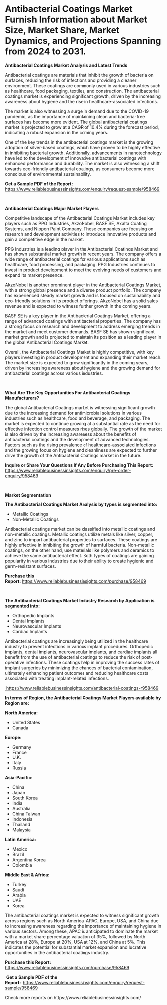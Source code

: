<p><h1>Antibacterial Coatings Market Furnish Information about Market Size, Market Share, Market Dynamics, and Projections Spanning from 2024 to 2031.</h1></p><p><strong>Antibacterial Coatings Market Analysis and Latest Trends</strong></p>
<p><p>Antibacterial coatings are materials that inhibit the growth of bacteria on surfaces, reducing the risk of infections and providing a cleaner environment. These coatings are commonly used in various industries such as healthcare, food packaging, textiles, and construction. The antibacterial coatings market is experiencing significant growth, driven by the increasing awareness about hygiene and the rise in healthcare-associated infections.</p><p>The market is also witnessing a surge in demand due to the COVID-19 pandemic, as the importance of maintaining clean and bacteria-free surfaces has become more evident. The global antibacterial coatings market is projected to grow at a CAGR of 10.4% during the forecast period, indicating a robust expansion in the coming years.</p><p>One of the key trends in the antibacterial coatings market is the growing adoption of silver-based coatings, which have proven to be highly effective in inhibiting bacterial growth. Additionally, advancements in nanotechnology have led to the development of innovative antibacterial coatings with enhanced performance and durability. The market is also witnessing a shift towards eco-friendly antibacterial coatings, as consumers become more conscious of environmental sustainability.</p></p>
<p><strong>Get a Sample PDF of the Report:&nbsp;</strong> <a href="https://www.reliablebusinessinsights.com/enquiry/request-sample/958469">https://www.reliablebusinessinsights.com/enquiry/request-sample/958469</a></p>
<p>&nbsp;</p>
<p><strong>Antibacterial Coatings Major Market Players</strong></p>
<p><p>Competitive landscape of the Antibacterial Coatings Market includes key players such as PPG Industries, AkzoNobel, BASF SE, Axalta Coating Systems, and Nippon Paint Company. These companies are focusing on research and development activities to introduce innovative products and gain a competitive edge in the market.</p><p>PPG Industries is a leading player in the Antibacterial Coatings Market and has shown substantial market growth in recent years. The company offers a wide range of antibacterial coatings for various applications such as healthcare, food processing, and packaging. PPG Industries continues to invest in product development to meet the evolving needs of customers and expand its market presence.</p><p>AkzoNobel is another prominent player in the Antibacterial Coatings Market, with a strong global presence and a diverse product portfolio. The company has experienced steady market growth and is focused on sustainability and eco-friendly solutions in its product offerings. AkzoNobel has a solid sales revenue and is expected to witness further growth in the coming years.</p><p>BASF SE is a key player in the Antibacterial Coatings Market, offering a range of advanced coatings with antibacterial properties. The company has a strong focus on research and development to address emerging trends in the market and meet customer demands. BASF SE has shown significant market growth and is projected to maintain its position as a leading player in the global Antibacterial Coatings Market.</p><p>Overall, the Antibacterial Coatings Market is highly competitive, with key players investing in product development and expanding their market reach. The market size is expected to grow significantly in the coming years, driven by increasing awareness about hygiene and the growing demand for antibacterial coatings across various industries.</p></p>
<p>&nbsp;</p>
<p><strong>What Are The Key Opportunities For Antibacterial Coatings Manufacturers?</strong></p>
<p><p>The global Antibacterial Coatings market is witnessing significant growth due to the increasing demand for antimicrobial solutions in various industries such as healthcare, food and beverage, and packaging. The market is expected to continue growing at a substantial rate as the need for effective infection control measures rises globally. The growth of the market is also driven by the increasing awareness about the benefits of antibacterial coatings and the development of advanced technologies. Factors such as the rising prevalence of healthcare-associated infections and the growing focus on hygiene and cleanliness are expected to further drive the growth of the Antibacterial Coatings market in the future.</p></p>
<p><strong>Inquire or Share Your Questions If Any Before Purchasing This Report:</strong> <a href="https://www.reliablebusinessinsights.com/enquiry/pre-order-enquiry/958469">https://www.reliablebusinessinsights.com/enquiry/pre-order-enquiry/958469</a></p>
<p>&nbsp;</p>
<p><strong>Market Segmentation</strong></p>
<p><strong>The Antibacterial Coatings Market Analysis by types is segmented into:</strong></p>
<p><ul><li>Metallic Coatings</li><li>Non-Metallic Coatings</li></ul></p>
<p><p>Antibacterial coatings market can be classified into metallic coatings and non-metallic coatings. Metallic coatings utilize metals like silver, copper, and zinc to impart antibacterial properties to surfaces. These coatings are highly effective in inhibiting the growth of harmful bacteria. Non-metallic coatings, on the other hand, use materials like polymers and ceramics to achieve the same antibacterial effect. Both types of coatings are gaining popularity in various industries due to their ability to create hygienic and germ-resistant surfaces.</p></p>
<p><strong>Purchase this Report:&nbsp;</strong><a href="https://www.reliablebusinessinsights.com/purchase/958469">https://www.reliablebusinessinsights.com/purchase/958469</a></p>
<p>&nbsp;</p>
<p><strong>The Antibacterial Coatings Market Industry Research by Application is segmented into:</strong></p>
<p><ul><li>Orthopedic Implants</li><li>Dental Implants</li><li>Neurovascular Implants</li><li>Cardiac Implants</li></ul></p>
<p><p>Antibacterial coatings are increasingly being utilized in the healthcare industry to prevent infections in various implant procedures. Orthopedic implants, dental implants, neurovascular implants, and cardiac implants all benefit from the use of antibacterial coatings to reduce the risk of post-operative infections. These coatings help in improving the success rates of implant surgeries by minimizing the chances of bacterial contamination, ultimately enhancing patient outcomes and reducing healthcare costs associated with treating implant-related infections.</p></p>
<p><a href="https://www.reliablebusinessinsights.com/antibacterial-coatings-r958469">&nbsp;https://www.reliablebusinessinsights.com/antibacterial-coatings-r958469</a></p>
<p><strong>In terms of Region, the Antibacterial Coatings Market Players available by Region are:</strong></p>
<p>
    <p> <strong> North America: </strong>
        <ul>
            <li>United States</li>
            <li>Canada</li>
        </ul>
        </p> 
    <p> <strong> Europe: </strong>
        <ul>
            <li>Germany</li>
            <li>France</li>
            <li>U.K.</li>
            <li>Italy</li>
            <li>Russia</li>
        </ul>
        </p> 
    <p> <strong> Asia-Pacific: </strong>
        <ul>
            <li>China</li>
            <li>Japan</li>
            <li>South Korea</li>
            <li>India</li>
            <li>Australia</li>
            <li>China Taiwan</li>
            <li>Indonesia</li>
            <li>Thailand</li>
            <li>Malaysia</li>
        </ul>
        </p> 
    <p> <strong> Latin America: </strong>
        <ul>
            <li>Mexico</li>
            <li>Brazil</li>
            <li>Argentina Korea</li>
            <li>Colombia</li>
        </ul>
        </p> 
    <p> <strong> Middle East & Africa: </strong>
        <ul>
            <li>Turkey</li>
            <li>Saudi</li>
            <li>Arabia</li>
            <li>UAE</li>
            <li>Korea</li>
        </ul>
    </p>
    </p>
<p><p>The antibacterial coatings market is expected to witness significant growth across regions such as North America, APAC, Europe, USA, and China due to increasing awareness regarding the importance of maintaining hygiene in various sectors. Among these, APAC is anticipated to dominate the market with a market share percentage valuation of 35%, followed by North America at 28%, Europe at 20%, USA at 12%, and China at 5%. This indicates the potential for substantial market expansion and lucrative opportunities in the antibacterial coatings industry.</p></p>
<p><strong>Purchase this Report: </strong><a href="https://www.reliablebusinessinsights.com/purchase/958469">https://www.reliablebusinessinsights.com/purchase/958469</a></p>
<p>&nbsp;<strong>Get a Sample PDF of the Report:&nbsp;&nbsp;</strong><a href="https://www.reliablebusinessinsights.com/enquiry/request-sample/958469">https://www.reliablebusinessinsights.com/enquiry/request-sample/958469</a></p>
<p><strong></strong></p>
<p>Check more reports on https://www.reliablebusinessinsights.com/</p>